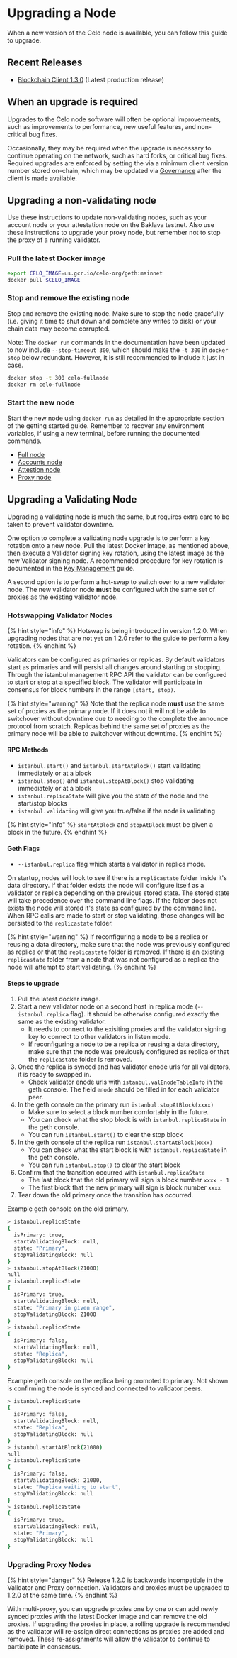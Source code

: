 # Upgrading a Node

When a new version of the Celo node is available, you can follow this guide to upgrade.

## Recent Releases

* [Blockchain Client 1.3.0](https://github.com/celo-org/celo-blockchain/releases/tag/v1.3.0) \(Latest production release\)

## When an upgrade is required

Upgrades to the Celo node software will often be optional improvements, such as improvements to performance, new useful features, and non-critical bug fixes.

Occasionally, they may be required when the upgrade is necessary to continue operating on the network, such as hard forks, or critical bug fixes. Required upgrades are enforced by setting the via a minimum client version number stored on-chain, which may be updated via [Governance](../celo-codebase/protocol/governance.md) after the client is made available.

## Upgrading a non-validating node

Use these instructions to update non-validating nodes, such as your account node or your attestation node on the Baklava testnet. Also use these instructions to upgrade your proxy node, but remember not to stop the proxy of a running validator.

### Pull the latest Docker image

```bash
export CELO_IMAGE=us.gcr.io/celo-org/geth:mainnet
docker pull $CELO_IMAGE
```

### Stop and remove the existing node

Stop and remove the existing node. Make sure to stop the node gracefully \(i.e. giving it time to shut down and complete any writes to disk\) or your chain data may become corrupted.

Note: The `docker run` commands in the documentation have been updated to now include `--stop-timeout 300`, which should make the `-t 300` in `docker stop` below redundant. However, it is still recommended to include it just in case.

```bash
docker stop -t 300 celo-fullnode
docker rm celo-fullnode
```

### Start the new node

Start the new node using `docker run` as detailed in the appropriate section of the getting started guide. Remember to recover any environment variables, if using a new terminal, before running the documented commands.

* [Full node](../getting-started/mainnet/running-a-full-node-in-mainnet.md#start-the-node)
* [Accounts node](../getting-started/mainnet/running-a-validator-in-mainnet.md#start-your-accounts-node)
* [Attestion node](../getting-started/mainnet/running-a-validator-in-mainnet.md#running-the-attestation-service)
* [Proxy node](../getting-started/mainnet/running-a-validator-in-mainnet.md#deploy-a-proxy)

## Upgrading a Validating Node

Upgrading a validating node is much the same, but requires extra care to be taken to prevent validator downtime.

One option to complete a validating node upgrade is to perform a key rotation onto a new node. Pull the latest Docker image, as mentioned above, then execute a Validator signing key rotation, using the latest image as the new Validator signing node. A recommended procedure for key rotation is documented in the [Key Management](summary/key-rotation.md) guide.

A second option is to perform a hot-swap to switch over to a new validator node. The new validator node **must** be configured with the same set of proxies as the existing validator node.

### Hotswapping Validator Nodes

{% hint style="info" %}
Hotswap is being introduced in version 1.2.0. When upgrading nodes that are not yet on 1.2.0 refer to the guide to perform a key rotation.
{% endhint %}

Validators can be configured as primaries or replicas. By default validators start as primaries and will persist all changes around starting or stopping. Through the istanbul management RPC API the validator can be configured to start or stop at a specified block. The validator will participate in consensus for block numbers in the range `[start, stop)`.

{% hint style="warning" %}
Note that the replica node **must** use the same set of proxies as the primary node. If it does not it will not be able to switchover without downtime due to needing to the complete the announce protocol from scratch. Replicas behind the same set of proxies as the primary node will be able to switchover without downtime.
{% endhint %}

#### RPC Methods

* `istanbul.start()` and `istanbul.startAtBlock()` start validating immediately or at a block
* `istanbul.stop()` and `istanbul.stopAtBlock()` stop validating immediately or at a block
* `istanbul.replicaState` will give you the state of the node and the start/stop blocks
* `istanbul.validating` will give you true/false if the node is validating

{% hint style="info" %}
`startAtBlock` and `stopAtBlock` must be given a block in the future.
{% endhint %}

#### Geth Flags

* `--istanbul.replica` flag which starts a validator in replica mode.

On startup, nodes will look to see if there is a `replicastate` folder inside it's data directory. If that folder exists the node will configure itself as a validator or replica depending on the previous stored state. The stored state will take precedence over the command line flags. If the folder does not exists the node will stored it's state as configured by the command line. When RPC calls are made to start or stop validating, those changes will be persisted to the `replicastate` folder.

{% hint style="warning" %}
If reconfiguring a node to be a replica or reusing a data directory, make sure that the node was previously configured as replica or that the `replicastate` folder is removed. If there is an existing `replicastate` folder from a node that was not configured as a replica the node will attempt to start validating.
{% endhint %}

#### Steps to upgrade

1. Pull the latest docker image.
2. Start a new validator node on a second host in replica mode \(`--istanbul.replica` flag\). It should be otherwise configured exactly the same as the existing validator.
   * It needs to connect to the exisiting proxies and the validator signing key to connect to other validators in listen mode.
   * If reconfiguring a node to be a replica or reusing a data directory, make sure that the node was previously configured as replica or that the `replicastate` folder is removed.
3. Once the replica is synced and has validator enode urls for all validators, it is ready to swapped in.
   * Check validator enode urls with `istanbul.valEnodeTableInfo` in the geth console. The field `enode` should be filled in for each validator peer.
4. In the geth console on the primary run `istanbul.stopAtBlock(xxxx)`
   * Make sure to select a block number comfortably in the future.
   * You can check what the stop block is with `istanbul.replicaState` in the geth console.
   * You can run `istanbul.start()` to clear the stop block
5. In the geth console of the replica run `istanbul.startAtBlock(xxxx)`
   * You can check what the start block is with `istanbul.replicaState` in the geth console.
   * You can run `istanbul.stop()` to clear the start block
6. Confirm that the transition occurred with `istanbul.replicaState`
   * The last block that the old primary will sign is block number `xxxx - 1`
   * The first block that the new primary will sign is block number `xxxx`
7. Tear down the old primary once the transition has occurred.

Example geth console on the old primary.

```bash
> istanbul.replicaState
{
  isPrimary: true,
  startValidatingBlock: null,
  state: "Primary",
  stopValidatingBlock: null
}
> istanbul.stopAtBlock(21000)
null
> istanbul.replicaState
{
  isPrimary: true,
  startValidatingBlock: null,
  state: "Primary in given range",
  stopValidatingBlock: 21000
}
> istanbul.replicaState
{
  isPrimary: false,
  startValidatingBlock: null,
  state: "Replica",
  stopValidatingBlock: null
}
```

Example geth console on the replica being promoted to primary. Not shown is confirming the node is synced and connected to validator peers.

```bash
> istanbul.replicaState
{
  isPrimary: false,
  startValidatingBlock: null,
  state: "Replica",
  stopValidatingBlock: null
}
> istanbul.startAtBlock(21000)
null
> istanbul.replicaState
{
  isPrimary: false,
  startValidatingBlock: 21000,
  state: "Replica waiting to start",
  stopValidatingBlock: null
}
> istanbul.replicaState
{
  isPrimary: true,
  startValidatingBlock: null,
  state: "Primary",
  stopValidatingBlock: null
}
```

### Upgrading Proxy Nodes

{% hint style="danger" %}
Release 1.2.0 is backwards incompatible in the Validator and Proxy connection. Validators and proxies must be upgraded to 1.2.0 at the same time.
{% endhint %}

With multi-proxy, you can upgrade proxies one by one or can add newly synced proxies with the latest Docker image and can remove the old proxies. If upgrading the proxies in place, a rolling upgrade is recommended as the validator will re-assign direct connections as proxies are added and removed. These re-assignments will allow the validator to continue to participate in consensus.

